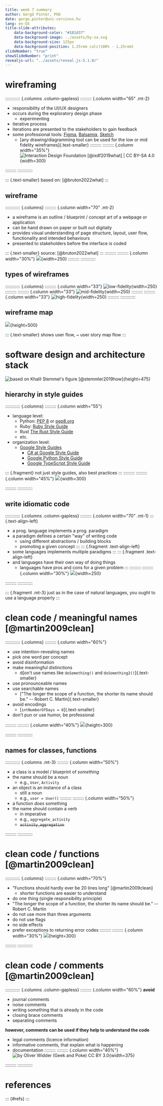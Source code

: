 ```yaml
---
title: week 7 summary 
author: Gergő Pintér, PhD
date: gergo.pinter@uni-corvinus.hu
lang: en-US
title-slide-attributes:
    data-background-color: "#181d37"
    data-background-image: ../assets/by-sa.svg
    data-background-size: 125px
    data-background-position: 1.25rem calc(100% - 1.25rem)
slideNumber: "true"
showSlideNumber: "print"
revealjs-url: "../assets/reveal.js-5.1.0/"
---
```



# wireframing

:::::::::::: {.columns .column-gapless}
::::::::: {.column width="65" .mt-2}
- responsibility of the UI/UX designers
- occurs during the exploratory design phase
    - experimenting
- iterative process
- iterations are presented to the stakeholders to gain feedback
- some professional tools: [Figma](https://www.figma.com/), [Balsamiq](https://balsamiq.com/), [Sketch](https://www.sketch.com/)
  - [any drawing/diagramming tool can be used for the low or mid fidelity wireframes]{.text-smaller}
:::::::::
::::::::: {.column width="35%"}
![Interaction Design Foundation [@ixdf2019what] | [CC BY-SA 4.0](https://creativecommons.org/licenses/by-sa/4.0/)](figures/borrowed/td-design-thinking-non-linear-process.webp){width=300}

:::::::::
::::::::::::

::: {.text-smaller}
based on: [@bruton2022what]
:::


## wireframe

:::::::::::: {.columns}
::::::::: {.column width="70" .mt-2}
- a wireframe is an outline / blueprint / concept art of a webpage or application
- can be hand drawn on paper or built out digitally
- provides visual understanding of page structure, layout, user flow, functionality and intended behaviours
- presented to stakeholders before the interface is coded

::: {.text-smaller}
source: [@bruton2022what]
:::
:::::::::
::::::::: {.column width="30%"}
![](figures/user_stats.drawio.svg){width=250}
:::::::::
::::::::::::


## types of wireframes

:::::::::::: {.columns}
::::::::: {.column width="33"}
![low-fidelity](figures/user_statistics/wireframe_lofi.drawio.svg){width=250}
:::::::::
::::::::: {.column width="33"}
![mid-fidelity](figures/user_stats.drawio.svg){width=250}
:::::::::
::::::::: {.column width="33"}
![high-fidelity](figures/user_statistics/wireframe_hifi.drawio.svg){width=250}
:::::::::
::::::::::::


## wireframe map

![](figures/user_statistics/wireframe_map_2.drawio.svg){height=500}

::: {.text-smaller}
shows user flow, ~ user story map flow 
:::


# software design and architecture stack

![based on Khalil Stemmel's figure [@stemmler2019how]](figures/the_software_design_and_architecture_stack_generalized.drawio.svg){height=475}


## hierarchy in style guides

:::::::::::: {.columns}
::::::::: {.column width="55"}
- language level:
    - Python: [PEP 8](https://peps.python.org/pep-0008/) or [pep8.org](https://pep8.org/)
    - Ruby: [Ruby Style Guide](https://rubystyle.guide/)
    - Rust [The Rust Style Guide](https://doc.rust-lang.org/beta/style-guide/index.html)
    - etc.
- organization level:
    - [Google Style Guides](https://google.github.io/styleguide/)
        - [C# at Google Style Guide](https://google.github.io/styleguide/csharp-style.html)
        - [Google Python Style Guide](https://google.github.io/styleguide/pyguide.html)
        - [Google TypeScript Style Guide](https://google.github.io/styleguide/tsguide.html)

::: {.fragment}
not just style guides, also best practices
:::
:::::::::
::::::::: {.column width="45%"}
![](figures/style_hierarchy.drawio.svg){width=300}

:::::::::
::::::::::::


## write idiomatic code

:::::::::::: {.columns .column-gapless}
::::::::: {.column width="70" .mt-1}
::: {.text-align-left}
- a prog. language implements a prog. paradigm
- a paradigm defines a certain "way" of writing code
    - using different abstractions / building blocks
    - promoting a given concept
:::
::: {.fragment .text-align-left}
- some languages implements multiple paradigms
:::
::: {.fragment .text-align-left}
- and languages have their own way of doing things
    - languages have pros and cons for a given problem
:::
:::::::::
::::::::: {.column width="30%"}
![](figures/publicdomainvectors/rural-road-with-signpost.svg){width=250}

:::::::::
::::::::::::

::: {.fragment .mt-3}
just as in the case of natural languages, you ought to use a language properly
:::


# clean code / meaningful names [@martin2009clean]

:::::::::::: {.columns}
::::::::: {.column width="60%"}

- use intention-revealing names
- pick one word per concept
- avoid disinformation
- make meaningful distinctions
  - d[on't use names like `doSomething()` and `doSomething2()`]{.text-smaller}
- use pronounceable names
- use searchable names
  - ["The longer the scope of a function, the shorter its name should be." -- Robert C. Martin]{.text-smaller}
- avoid encodings
  - [`intNumberOfDays = 0`]{.text-smaller}
- don't pun or use humor, be professional

:::::::::
::::::::: {.column width="40%"}
![](figures/publicdomainvectors/hand-with-bottle.svg){height=300}

:::::::::
::::::::::::


## names for classes, functions

:::::::::::: {.columns .mt-3}
::::::::: {.column width="50%"}
- a class is a model / blueprint of *something*
- the name should be a noun
    - e.g., `User`, `Activity`
- an object is an instance of a class
    - still a noun
    - e.g., `user = User()`
:::::::::
::::::::: {.column width="50%"}
- a function *does* something
- the name should contain a verb
    - in imperative
    - e.g., `aggregate_activity`
    - ~~`activity_aggregation`~~

:::::::::
::::::::::::


# clean code / functions [@martin2009clean]

:::::::::::: {.columns}
::::::::: {.column width="70%"}
- "Functions should hardly ever be 20 lines long" [@martin2009clean]
  - shorter functions are easier to understand
- do one thing (single responsibility principle)
- "The longer the scope of a function, the shorter its name should be." -- Robert C. Martin
- do not use more than three arguments
- do not use flags
- no side effects
- prefer exceptions to returning error codes
:::::::::
::::::::: {.column width="30%"}
![](figures/publicdomainvectors/cogwheel.svg){height=300}

:::::::::
::::::::::::


# clean code / comments [@martin2009clean]

:::::::::::: {.columns .column-gapless}
::::::::: {.column width="60%"}
**avoid**

- journal comments
- noise comments
- writing something that is already in the code
- closing brace comments
- separating comments

**however, comments can be used if they help to understand the code**

- legal comments (licence information)
- informative comments, that explain what is happening
- documentation
:::::::::
::::::::: {.column width="40%"}
![by Oliver Widder (Geek and Poke) [CC&nbsp;BY&nbsp;3.0](https://creativecommons.org/licenses/by/3.0/)](figures/borrowed/geek_and_poke/good_comments.jpg){width=375}

:::::::::
::::::::::::


# references

::: {#refs}
:::
